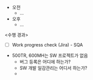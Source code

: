- 오전
	- ...
- 오후
	- ...

<수행 경과>
- [ ] Work progress check (Jira) - SQA

- 500TR, 600MH는 SW 프로젝트가 없음
	- 버그 등록은 어디에 하는가?
	- SW 개발 일감관리는 어디서 하는가?
	- 